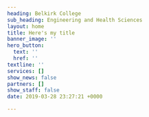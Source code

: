 ```yaml
---
heading: Belkirk College
sub_heading: Engineering and Health Sciences
layout: home
title: Here's my title
banner_image: ''
hero_button:
  text: ''
  href: ''
textline: ''
services: []
show_news: false
partners: []
show_staff: false
date: 2019-03-28 23:27:21 +0000

---
```

